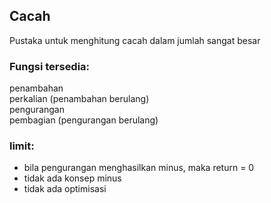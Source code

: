 ## Cacah
Pustaka untuk menghitung cacah dalam jumlah sangat besar  

### Fungsi tersedia:
penambahan  
perkalian (penambahan berulang)  
pengurangan  
pembagian (pengurangan berulang)  

### limit:
- bila pengurangan menghasilkan minus, maka return = 0  
- tidak ada konsep minus  
- tidak ada optimisasi  